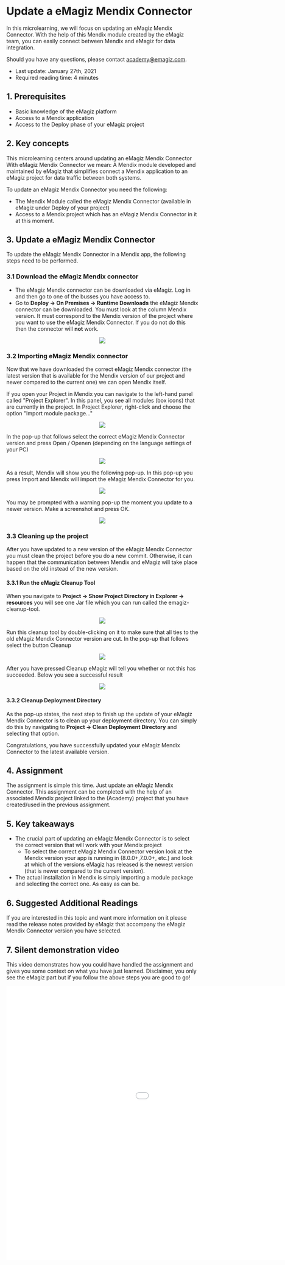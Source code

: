 # Update a eMagiz Mendix Connector

In this microlearning, we will focus on updating an eMagiz Mendix Connector. 
With the help of this Mendix module created by the eMagiz team, you can easily connect between Mendix and eMagiz for data integration.

Should you have any questions, please contact academy@emagiz.com.

- Last update: January 27th, 2021
- Required reading time: 4 minutes

## 1. Prerequisites
- Basic knowledge of the eMagiz platform
- Access to a Mendix application
- Access to the Deploy phase of your eMagiz project

## 2. Key concepts
This microlearning centers around updating an eMagiz Mendix Connector
With eMagiz Mendix Connector we mean: A Mendix module developed and maintained by eMagiz that simplifies connect a Mendix application to an eMagiz project for data traffic between both systems.

To update an eMagiz Mendix Connector you need the following:

- The Mendix Module called the eMagiz Mendix Connector (available in eMagiz under Deploy of your project)
- Access to a Mendix project which has an eMagiz Mendix Connector in it at this moment.


## 3. Update a eMagiz Mendix Connector

To update the eMagiz Mendix Connector in a Mendix app, the following steps need to be performed.

### 3.1 Download the eMagiz Mendix connector
- The eMagiz Mendix connector can be downloaded via eMagiz. Log in and then go to one of the busses you have access to.    
- Go to **Deploy -> On Premises -> Runtime Downloads** the eMagiz Mendix connector can be downloaded. 
You must look at the column Mendix version. It must correspond to the Mendix version of the project where you want to use the eMagiz Mendix Connector. 
If you do not do this then the connector will **not** work.

<p align="center"><img src="../../img/microlearning/ml-update-emagiz-mendix-connector--emc-download-screen.png"></p> 
 
###  3.2 Importing eMagiz Mendix connector
Now that we have downloaded the correct eMagiz Mendix connector (the latest version that is available for the Mendix version of our project and newer compared to the current one) we can open Mendix itself.

If you open your Project in Mendix you can navigate to the left-hand panel called "Project Explorer". In this panel, you see all modules (box icons) that are currently in the project.
In Project Explorer, right-click and choose the option "Import module package..."

<p align="center"><img src="../../img/microlearning/ml-update-emagiz-mendix-connector--import-module-package.png"></p>

In the pop-up that follows select the correct eMagiz Mendix Connector version and press Open / Openen (depending on the language settings of your PC)

<p align="center"><img src="../../img/microlearning/ml-update-emagiz-mendix-connector--import-module-package-selection.png"></p>

As a result, Mendix will show you the following pop-up. In this pop-up you press Import and Mendix will import the eMagiz Mendix Connector for you.

<p align="center"><img src="../../img/microlearning/ml-update-emagiz-mendix-connector--import-module-package-replace-existing-module.png"></p>

You may be prompted with a warning pop-up the moment you update to a newer version. Make a screenshot and press OK.

<p align="center"><img src="../../img/microlearning/ml-update-emagiz-mendix-connector--import-module-package-java-update-warning.png"></p>

### 3.3 Cleaning up the project

After you have updated to a new version of the eMagiz Mendix Connector you must clean the project before you do a new commit. 
Otherwise, it can happen that the communication between Mendix and eMagiz will take place based on the old instead of the new version.

#### 3.3.1 Run the eMagiz Cleanup Tool

When you navigate to **Project -> Show Project Directory in Explorer -> resources** you will see one Jar file which you can run called the emagiz-cleanup-tool. 

<p align="center"><img src="../../img/microlearning/ml-update-emagiz-mendix-connector--emagiz-cleanup-tool.png"></p>

Run this cleanup tool by double-clicking on it to make sure that all ties to the old eMagiz Mendix Connector version are cut. In the pop-up that follows select the button Cleanup

<p align="center"><img src="../../img/microlearning/ml-update-emagiz-mendix-connector--emagiz-cleanup-tool-result.png"></p>

After you have pressed Cleanup eMagiz will tell you whether or not this has succeeded. Below you see a successful result

<p align="center"><img src="../../img/microlearning/ml-update-emagiz-mendix-connector--emagiz-cleanup-tool-success.png"></p>

#### 3.3.2 Cleanup Deployment Directory

As the pop-up states, the next step to finish up the update of your eMagiz Mendix Connector is to clean up your deployment directory. 
You can simply do this by navigating to **Project -> Clean Deployment Directory** and selecting that option.

Congratulations, you have successfully updated your eMagiz Mendix Connector to the latest available version.

## 4. Assignment

The assignment is simple this time. Just update an eMagiz Mendix Connector.
This assignment can be completed with the help of an associated Mendix project linked to the (Academy) project that you have created/used in the previous assignment.

## 5. Key takeaways

- The crucial part of updating an eMagiz Mendix Connector is to select the correct version that will work with your Mendix project
	- To select the correct eMagiz Mendix Connector version look at the Mendix version your app is running in (8.0.0+,7.0.0+, etc.) and look at which of the versions eMagiz has released is the newest version (that is newer compared to the current version).
- The actual installation in Mendix is simply importing a module package and selecting the correct one. As easy as can be.

## 6. Suggested Additional Readings

If you are interested in this topic and want more information on it please read the release notes provided by eMagiz that accompany the eMagiz Mendix Connector version you have selected.

## 7. Silent demonstration video

This video demonstrates how you could have handled the assignment and gives you some context on what you have just learned. Disclaimer, you only see the eMagiz part but if you follow the above steps you are good to go!

<iframe width="1280" height="720" src="../../vid/microlearning/microlearning-update-emagiz-mendix-connector.mp4" frameborder="0" allow="accelerometer; autoplay; clipboard-write; encrypted-media; gyroscope; picture-in-picture" allowfullscreen></iframe>